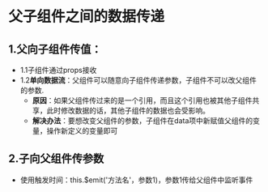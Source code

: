 # 父子组件之间的数据传递
## 1.父向子组件传值：
+  1.1子组件通过props接收
+  1.2**单向数据流**：父组件可以随意向子组件传递参数，子组件不可以改父组件的参数.
    + **原因**：如果父组件传过来的是一个引用，而且这个引用也被其他子组件共享，此时修改数据的话，其他子组件的数据也会受影响。
    + **解决办法**：要想改变父组件的参数，子组件在data项中新赋值父组件的变量，操作新定义的变量即可

## 2.子向父组件传参数
+   使用触发时间：this.$emit('方法名'，参数1)，参数1传给父组件中监听事件
